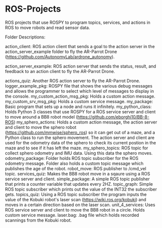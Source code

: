 # ROS-Projects
ROS projects that use ROSPY to program topics, services, and actions in ROS to move robots and read sensor data.

Folder Descriptions:


action_client: ROS action client that sends a goal to the action server in the action_server_example folder to fly the AR-Parrot Drone (https://github.com/AutonomyLab/ardrone_autonomy).

action_server_example: ROS action server that sends the status, result, and feedback to an action client to fly the AR-Parrot Drone.

actions_quiz: Another ROS action server to fly the AR-Parrot Drone.
logger_example_pkg: ROSPY file that shows the various debug messages and allows the programmer to select which level of messages to display in the console.
my_custom_action_msg_pkg: Holds a custom action message.
my_custom_srv_msg_pkg: Holds a custom service message.
my_package: Basic program that sets up a node and runs it infinitely.
my_python_class: Holds Python 3 classes that use ROSPY for a ROS service server and client to move around a BB8 robot model (https://github.com/eborghi10/BB-8-ROS)
my_sphero_actions: Holds a custom action message, the action server and client to move the sphero robot (https://github.com/mmwise/sphero_ros) so it can get out of a maze, and a Python class to run the sphero movement. The action server and client are used for the odometry data of the sphero to check its current postion in the maze and to see if it has left the maze.
my_sphero_topics: ROS topic for collect sphero odometry and IMU data. Using this data the sphero moves.
odometry_package: Folder holds ROS topic subscriber for the ROS odometry message. Folder also holds a custom topic message which publishes the age of the robot.
robot_move: ROS publisher to /cmd_vel topic.
services_quiz: Makes the BB8 robot move in a sqaure using a ROS service server and client.
simple_package: A simple ROS topic publisher that prints a counter variable that updates every 2HZ.
topic_graph: Simple ROS topic subscriber which prints out the value of the INT32 the subscriber gets.
topics_quiz: Using a ROS topic subscriber the program inputs the value of the Kobuki robot's laser scan (https://wiki.ros.org/kobuki) and moves in a certain direction based on the laser scan.
unit_4_services: Uses ROS service server and client to move the BB8 robot in a circle. Holds custom service message.
laser.bag: .bag file which holds recorded scannings from the Kobuki robot.
